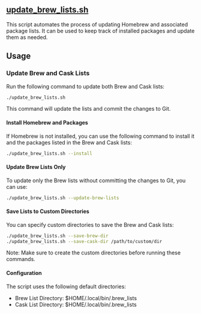 ## [update_brew_lists.sh](update_brew_lists.sh) 

This script automates the process of updating Homebrew and associated package lists. It can be used to keep track of installed packages and update them as needed.

## Usage 

### Update Brew and Cask Lists 

Run the following command to update both Brew and Cask lists:

```bash
./update_brew_lists.sh
```

This command will update the lists and commit the changes to Git.

#### Install Homebrew and Packages 

If Homebrew is not installed, you can use the following command to install it and the packages listed in the Brew and Cask lists:

```bash
./update_brew_lists.sh --install
```

#### Update Brew Lists Only 

To update only the Brew lists without committing the changes to Git, you can use:

```bash
./update_brew_lists.sh --update-brew-lists
```

#### Save Lists to Custom Directories 
You can specify custom directories to save the Brew and Cask lists:

```bash
./update_brew_lists.sh --save-brew-dir
./update_brew_lists.sh --save-cask-dir /path/to/custom/dir
```

Note: Make sure to create the custom directories before running these commands.

#### Configuration 
The script uses the following default directories:

- Brew List Directory: $HOME/.local/bin/.brew_lists
- Cask List Directory: $HOME/.local/bin/.brew_lists

